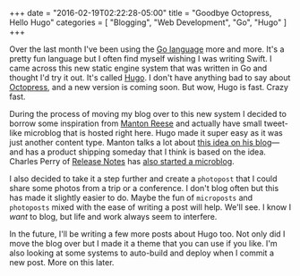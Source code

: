 +++
date = "2016-02-19T02:22:28-05:00"
title = "Goodbye Octopress, Hello Hugo"
categories = [
  "Blogging",
  "Web Development",
  "Go",
  "Hugo"
]
+++

Over the last month I've been using the [Go language](https://golang.org) more
and more. It's a pretty fun language but I often find myself wishing I was writing Swift.
I came across this new static engine system that was written in Go and thought I'd
try it out. It's called [Hugo](https://gohugo.io). I don't have anything bad to
say about [Octopress](http://octopress.org), and a new version is coming soon.
But wow, Hugo is fast. Crazy fast.

<!--more-->

During the process of moving my blog over to this new system I decided to borrow
some inspiration from [Manton Reese](http://www.manton.org) and actually have small
tweet-like microblog that is hosted right here. Hugo made it super easy as it was
just another content type. Manton talks a lot about [this idea on his blog](http://www.manton.org/2015/04/how-to-start-a-microblog.html)—and has a product
shipping someday that I think is based on the idea. Charles Perry of
[Release Notes](http://releasenotes.tv) has [also started a microblog](http://dazeend.org/2016/02/dazeend-org-microblog/).

I also decided to take it a step further and create a `photopost` that I could
share some photos from a trip or a conference. I don't blog often but this has made
it slightly easier to do. Maybe the fun of `microposts` and `photoposts` mixed with
the ease of writing a post will help. We'll see. I know I _want_ to blog, but life
and work always seem to interfere.

In the future, I'll be writing a few more posts about Hugo too. Not only did I
move the blog over but I made it a theme that you can use if you like. I'm also
looking at some systems to auto-build and deploy when I commit a new post. More
on this later.
